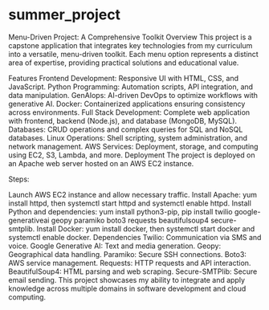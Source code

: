 # summer_project
Menu-Driven Project: A Comprehensive Toolkit
Overview
This project is a capstone application that integrates key technologies from my curriculum into a versatile, menu-driven toolkit. Each menu option represents a distinct area of expertise, providing practical solutions and educational value.

Features
Frontend Development: Responsive UI with HTML, CSS, and JavaScript.
Python Programming: Automation scripts, API integration, and data manipulation.
GenAIops: AI-driven DevOps to optimize workflows with generative AI.
Docker: Containerized applications ensuring consistency across environments.
Full Stack Development: Complete web application with frontend, backend (Node.js), and database (MongoDB, MySQL).
Databases: CRUD operations and complex queries for SQL and NoSQL databases.
Linux Operations: Shell scripting, system administration, and network management.
AWS Services: Deployment, storage, and computing using EC2, S3, Lambda, and more.
Deployment
The project is deployed on an Apache web server hosted on an AWS EC2 instance.

Steps:

Launch AWS EC2 instance and allow necessary traffic.
Install Apache: yum install httpd, then systemctl start httpd and systemctl enable httpd.
Install Python and dependencies: yum install python3-pip, pip install twilio google-generativeai geopy paramiko boto3 requests beautifulsoup4 secure-smtplib.
Install Docker: yum install docker, then systemctl start docker and systemctl enable docker.
Dependencies
Twilio: Communication via SMS and voice.
Google Generative AI: Text and media generation.
Geopy: Geographical data handling.
Paramiko: Secure SSH connections.
Boto3: AWS service management.
Requests: HTTP requests and API interaction.
BeautifulSoup4: HTML parsing and web scraping.
Secure-SMTPlib: Secure email sending.
This project showcases my ability to integrate and apply knowledge across multiple domains in software development and cloud computing.

